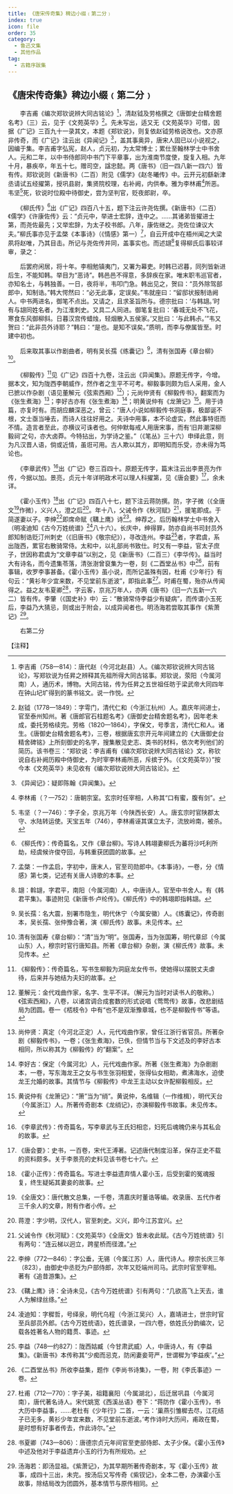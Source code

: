 ```yaml
---
title: 《唐宋传奇集》稗边小缀﹙第二分﹚
index: true
icon: file
order: 35
category:
  - 鲁迅文集
  - 其他作品
tag:  
  - 古籍序跋集
---
```


## 《唐宋传奇集》稗边小缀﹙第二分﹚

　　李吉甫《编次郑钦说辨大同古铭论》[^1]，清赵钺及劳格撰之《唐御史台精舍题名考》（三）云，见于《文苑英华》[^2]。先未写出，适又无《文苑英华》可借，因据《广记》三百九十一录其文，本题《郑钦说》，则复依赵钺劳格说改也。文亦原非传奇，而《广记》注云出《异闻记》[^3]，盖其事奥异，唐宋人固已以小说视之，因编于集。李吉甫字弘宪，赵人，贞元初，为太常博士；累仕至翰林学士中书舍人。元和二年，以中书侍郎同中书门下平章事，出为淮南节度使，旋复入相。九年十月，暴疾卒，年五十七。赠司空，諡忠懿。两《唐书》（旧一四八新一四六）皆有传。郑钦说则《新唐书》（二百）附见《儒学》《赵冬曦传》中。云开元初繇新津丞请试五经擢第，授巩县尉，集贤院校理，右补阙，内供奉。雅为李林甫[^4]所恶。韦坚[^5]死，钦说时位殿中待御史，尝为坚判官，贬夜郎尉，卒。

　　《柳氏传》[^6]出《广记》四百八十五，题下注云许尧佐撰。《新唐书》（二百）《儒学》《许康佐传》云：“贞元中，举进士宏辞，连中之。……其诸弟皆擢进士第，而尧佐最先；又举宏辞，为太子校书郎。八年，康佐继之。尧佐位谏议大夫。”柳氏事亦见于孟棨《本事诗》（《情感》第一）[^7]，自云开成中在梧州闻之大梁夙将赵唯，乃其目击。所记与尧佐传并同，盖事实也。而述翃[^8]复得柳氏后事较详审，录之：

　　后罢府闲居，将十年。李相勉镇夷门，又署为幕吏。时韩已迟暮，同列皆新进后生，不能知韩。举目为“恶诗”。韩邑邑不得意，多辞疾在家。唯末职韦巡官者，亦知名士，与韩独善。一日，夜将半，韦叩门急。韩出见之，贺曰：“员外除驾部郎中，知制诰。”韩大愕然曰：“必无此事，定误矣。”韦就座曰：“留邸状报制诰阙人。中书两进名，御笔不点出。又请之，且求圣旨所与。德宗批曰：‘与韩翃。’时有与翃同姓名者，为江淮刺史。又具二人同进。御笔复批曰：‘春城无处不飞花，寒食东风御柳斜。日暮汉宫传蜡烛，轻烟散入五侯家。’又批曰：‘与此韩尗。’”韦又贺曰：“此非员外诗耶？”韩曰：“是也。是知不误矣。”质明，而李与僚属皆至。时建中初也。

　　后来取其事以作剧曲者，明有吴长孺《练囊记》[^9]，清有张国寿《章台柳》[^10]。

　　《柳毅传》[^11]见《广记》四百十九卷，注云出《异闻集》。原题无传字，今增。据本文，知为陇西李朝威作，然作者之生平不可考。柳毅事则颇为后人采用，金人已摭以作杂剧（语见董解元《弦索西厢》[^12]）；元尚仲贤有《柳毅传书》，翻案而为《张生煮海》[^13]；李好古亦有《张生煮海》[^14]；明黄说仲有《龙箫记》[^15]。用于诗篇，亦复时有。而胡应麟深恶之，曾云：“唐人小说如柳毅传书洞庭事，极鄙诞不根，文士亟当唾去，而诗人往往好用之。夫诗中用事，本不论虚实，然此事特诳而不情。造言者至此，亦横议可诛者也。何仲默每戒人用唐宋事，而有‘旧井潮深柳毅祠’之句，亦大卤莽。今特拈出，为学诗之鉴。”（《笔丛》三十六）申绎此意，则为凡汉晋人语，倘或近情，虽诳可用。古人欺以其方，即明知而乐受，亦未得为笃论也。

　　《李章武传》[^16]出《广记》卷三百四十。原题无传字，篇末注云出李景亮为作传，今据以加。景亮，贞元十年详明政术可以理人科擢第，见《唐会要》[^17]，余未详。

　　《霍小玉传》[^18]出《广记》四百八十七，题下注云蒋防撰。防，字子微（《全唐文[^19]作微），义兴人，澄之后[^20]。年十八，父诫令作《秋河赋》[^21]，援笔即成。于简遂妻以子。李绅[^22]即席命赋《鞲上鹰》诗[^23]。绅荐之。后历翰林学士中书舍入（明凌迪知《古今万姓统谱》[^24]八十六）。长庆中，绅得罪，防亦自尚书司封员外郎知制诰贬汀州刺史（《旧唐书》《敬宗纪》），寻改连州。李益[^25]者，字君虞，系出陇西，累官右散骑常侍。太和中，以礼部尚书致仕。时又有一李益，官太子庶子，世因称君虞为“文章李益”以别之，见《新唐书》（二百三）《李华传》。益当时大有诗名，而今遗集苓落，清张澍曾裒集为一卷，刻《二酉堂丛书》中[^26]，前有事辑，收罗李事甚备。《霍小玉传》虽小说，而所记盖殊有因，杜甫《少年行》有句云：“黄衫年少宜来数，不见堂前东逝波”，即指此事[^27]。时甫在蜀，殆亦从传闻得之。益之友韦夏卿[^28]，字云客，京兆万年人，亦两《唐书》（旧一六五新一六二）皆有传。李肇（《国史补》中）云：“散骑常侍李益少有疑病”，而传谓小玉死后，李益乃大猜忌，则或出于附会，以成异闻者也。明汤海若尝取其事作《紫萧记》[^29]。

　　右第二分

【注释】

[^1]:李吉甫（758—814）：唐代赵（今河北赵县）人。《编次郑钦说辨大同古铭论》，写郑钦说为任昇之辨释其先祖所得大同古铭事。郑钦说，荥阳（今属河南）人，通历术，博物。大同古铭，传为任昇之五世祖任昉于梁武帝大同四年在钟山圮圹得到的篆书铭文。说一作悦。

[^2]:赵钺（1778—1849）：字雩门，清代仁和（今浙江杭州）人。嘉庆年间进士，官至泰州知州。著《唐郎官石柱题名考》《唐御史台精舍题名考》，因年老未成，委托劳格续完。劳格（1820—1864），字保文，号季言，清代仁和人。诸生。《唐御史台精舍题名考》，三卷，根据唐玄宗开元年间建立的《大唐御史台精舍碑铭》上所刻御史的名字，搜集散见史志、类书的材料，依次考列他们的简历。该书卷三：“郑钦说：李吉甫有《编次郑钦说辨大同古铭论》文，称钦说自右补阙历殿中侍御史，为时宰李林甫所恶，斥摈于外。（《文苑英华》）”按今本《文苑英华》未见收有《编次郑钦说辨大同古铭论》。

[^3]:《异闻记》：疑即陈翰《异闻集》。

[^4]:李林甫（？—752）：唐朝宗室。玄宗时任宰相，人称其“口有蜜，腹有剑”。

[^5]:韦坚（？—746）：字子全，京兆万年（今陕西长安）人。唐玄宗时官陕郡太守、水陆转运使。天宝五年（746），李林甫诬其谋立太子，流放岭南，被杀。

[^6]:《柳氏传》：传奇篇名，又作《章台柳》。写诗人韩翊妻柳氏为蕃将沙吒利所劫，经虞候许俊夺回，与韩重获团圆的故事。

[^7]:孟棨：一作孟启，字初中，唐末人，官至司勋郎中。《本事诗》，一卷，分《情感》第七类，记述有关唐人诗歌的本事。

[^8]:翃：斡翃，字君平，南阳（今属河南）人，中唐诗人。官至中书舍人。有《韩君平集》。事迹附见《新唐书·卢纶传》。《柳氏传》中的韩翊即指韩翃。

[^9]:吴长孺：名大震，别署市隐生，明代休宁（今属安徽）人。《练囊记》，传奇剧本，吴长孺、张仲豫合著，演《柳氏传》故事。未见传本。

[^10]:清有张国寿《章台柳》：“清”当为“明”。张国寿，当为张国筹，明代章邱（今属山东）人，穆宗时官行唐知县。所著《章台柳》杂剧，演《柳氏传》故事。未见传本。

[^11]:《柳毅传》：传奇篇名，写书生柳毅为洞庭龙女传书，使她得以摆脱丈夫虐待，后来并与她结为夫妇的故事。

[^12]:董解元：金代戏曲作家，名字、生平不详。（解元为当时对读书人的敬称。）《弦索西厢》，八卷，以诸宫调合成套数的形式说唱《莺莺传》故事，改悲剧结局为团圆。卷一《桮枝令》中有“也不是双渐豫章城，也不是柳毅传书”等语。

[^13]:尚仲贤：真定（今河北正定）人，元代戏曲作家，曾任江浙行省官员。所著杂剧《柳毅传书》，一卷；《张生煮海》，已佚，但情节当与下文述及的李好古本相同，所以称其为《柳毅传》的“翻案”。

[^14]:李好古：保定（今属河北）人，元代戏曲作家。所著《张生煮海》为杂剧剧本，一卷，写东海龙王之女与书生张羽相爱，张得仙女相助，煮沸海水，迫使龙王允婚的故事。其情节与《柳毅传》中龙王主动以女许配柳毅相反。

[^15]: 黄说仲有《龙箫记》：“箫”当为“绡”。黄说仲，名维辑（一作维楫），明代天台（今属浙江）人。所著传奇剧本《龙绡记》，亦演柳毅传书故事。未见传本。

[^16]: 《李章武传》：传奇篇名，写李章武与王氏妇相恋，妇死后魂魄仍来与其私会的故事。

[^17]: 《唐会要》：史书，一百卷，宋代王溥著。记述唐代制度沿革，保存正史不载的资料颇多。关于李景亮的史料见该书卷七十六。

[^18]: 《霍小正传》：传奇篇名。写进士李益遗弃情人霍小玉，后受到霍的冤魂报复，终生疑妬其妻妾的故事。

[^19]: 《全唐文》：唐代散文总集，一千卷，清嘉庆时董诰等编。收录唐、五代作者三千余人的文章，附有作者小传。

[^20]: 蒋澄：字少明，汉代人，官至刺史。义兴，即今江苏宜兴。

[^21]: 父诫令作《秋河赋》：《文苑英华》《全唐文》皆未收此赋。《古今万姓统谱》引有两句：“连云梯以迥立，跨星桥而径渡。”

[^22]: 李绅（772—846）：字公垂，无锡（今属江苏）人，唐代诗人。穆宗长庆三年（823），由御史中丞贬为户部侍郎，次年又贬端州司马。武宗时官至宰相。著有《追昔游集》。

[^23]: 《鞲上鹰》诗：全诗未见，《古今万姓统谱》引有两句：“几欲高飞上天去，谁人为解绿丝绦。”

[^24]: 凌迪知：字穉哲，号绎泉，明代乌程（今浙江吴兴）人，嘉靖进士，世宗时官至兵部员外郎。《古今万姓统语》，姓氏谱录，一四六卷，依姓氏分韵编次，记载各姓著名人物的籍贯、事迹。

[^25]: 李益（748—约827）：陇西姑臧（今甘肃武威）人，中唐诗人，有《李益集》。《新唐书》本传称其“少痴而忌克，防闲妻妾苛严，世谓穉为‘李益疾’。”

[^26]: 《二酉堂丛书》所收李益集，题作《李尚书诗集》，一卷，附《李氏事迹》一卷。

[^27]: 杜甫（712—770）：字子美，祖籍襄阳（今属湖北），后迁居巩县（今属河南），唐代著名诗人。宋代姚宽《西溪丛语》卷下：“蒋防作《霍小玉传》，书大历中李益事，……老杜有《少年行》二首，一云：‘巢燕引雏穉去尽，江花结子已无多，黄衫少年宜来数，不见堂前东逝波。’考作诗时大历间，甫政在蜀，是时想有好事者传去，作此诗尔。”

[^28]: 书夏卿（743—806）：唐德宗贞元年间官至吏部侍郎、太子少保。《霍小玉传》中述及他对于李益遗弃小玉的行为有所规劝。

[^29]: 汤海若：即汤显祖。《紫萧记》，为其早期所著传奇剧本，写《霍小玉传》故事，成四十三出，未完。按汤后又写传奇《紫钗记》，全本二卷，办演霍小玉故事，除结局改为团圆外，基本情节与原传相同。
